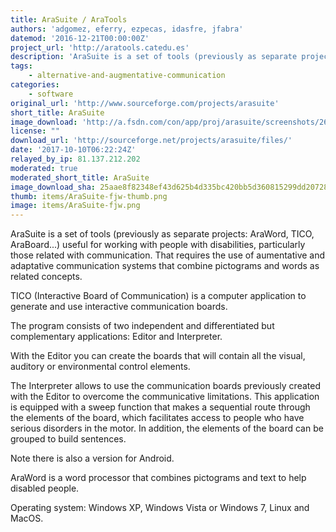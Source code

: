 ```yaml
---
title: AraSuite / AraTools
authors: 'adgomez, eferry, ezpecas, idasfre, jfabra'
datemod: '2016-12-21T00:00:00Z'
project_url: 'http://aratools.catedu.es'
description: 'AraSuite is a set of tools (previously as separate projects: AraWord, TICO, AraBoard) for AAC. Really well done and implemented set of tools.'
tags:
    - alternative-and-augmentative-communication
categories:
    - software
original_url: 'http://www.sourceforge.com/projects/arasuite'
short_title: AraSuite
image_download: 'http://a.fsdn.com/con/app/proj/arasuite/screenshots/264174.jpg/182/137/1'
license: ""
download_url: 'http://sourceforge.net/projects/arasuite/files/'
date: '2017-10-10T06:22:24Z'
relayed_by_ip: 81.137.212.202
moderated: true
moderated_short_title: AraSuite
image_download_sha: 25aae8f82348ef43d625b4d335bc420bb5d360815299dd20728ceed8f774ddd4
thumb: items/AraSuite-fjw-thumb.png
image: items/AraSuite-fjw.png
---
```

AraSuite is a set of tools (previously as separate projects: AraWord, TICO, AraBoard...) useful for working with people with disabilities, particularly those related with communication. That requires the use of aumentative and adaptative communication systems that combine pictograms and words as related concepts.  

TICO (Interactive Board of Communication) is a computer application to generate and use interactive communication boards.

The program consists of two independent and differentiated but complementary applications: Editor and Interpreter.

With the Editor you can create the boards that will contain all the visual, auditory or environmental control elements.

The Interpreter allows to use the communication boards previously created with the Editor to overcome the communicative limitations. This application is equipped with a sweep function that makes a sequential route through the elements of the board, which facilitates access to people who have serious disorders in the motor. In addition, the elements of the board can be grouped to build sentences.

Note there is also a version for Android.

AraWord is a word processor that combines pictograms and text to help disabled people.

Operating system: Windows XP, Windows Vista or Windows 7, Linux and MacOS.
